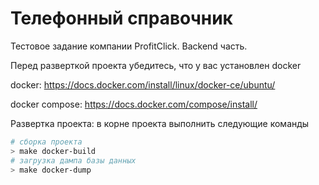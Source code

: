 # Телефонный справочник

Тестовое задание компании ProfitClick. Backend часть.

Перед разверткой проекта убедитесь, что у вас установлен docker

docker: https://docs.docker.com/install/linux/docker-ce/ubuntu/

docker compose: https://docs.docker.com/compose/install/

Развертка проекта: в корне проекта выполнить следующие команды

``` bash
# сборка проекта
> make docker-build
# загрузка дампа базы данных
> make docker-dump
```
